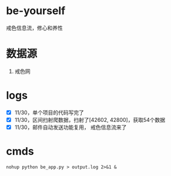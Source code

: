 # be-yourself
戒色信息流，修心和养性

# 数据源
1. 戒色网

# logs
- [x] 11/30，单个项目的代码写完了
- [x] 11/30，区间扫射爬数据，扫射了[42602, 42800]，获取54个数据
- [x] 11/30，邮件自动发送功能复用， 戒色信息流来了 

# cmds
```nohup python be_app.py > output.log 2>&1 &```